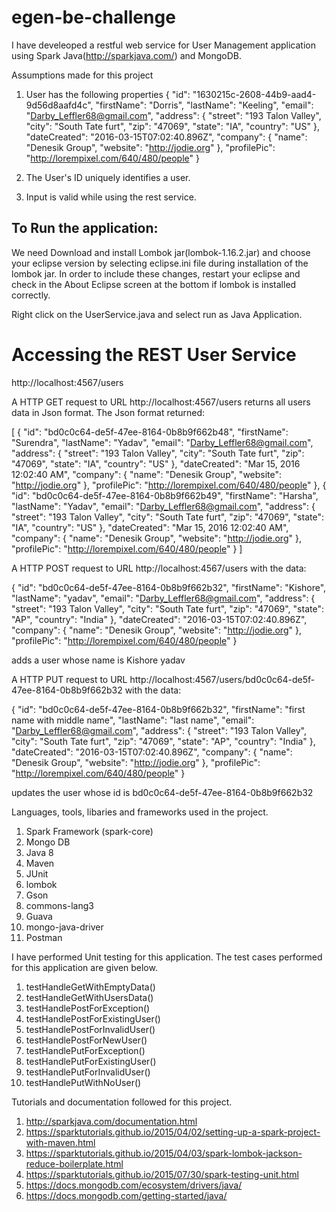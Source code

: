 # egen-be-challenge

I have develeoped a restful web service for User Management application using Spark Java(http://sparkjava.com/) and MongoDB.

Assumptions made for this project
1. User has the following properties
{
	"id": "1630215c-2608-44b9-aad4-9d56d8aafd4c",
	"firstName": "Dorris",
	"lastName": "Keeling",
	"email": "Darby_Leffler68@gmail.com",
	"address": {
		"street": "193 Talon Valley",
		"city": "South Tate furt",
		"zip": "47069",
		"state": "IA",
		"country": "US"
	},
	"dateCreated": "2016-03-15T07:02:40.896Z",
	"company": {
		"name": "Denesik Group",
		"website": "http://jodie.org"
	},
	"profilePic": "http://lorempixel.com/640/480/people"
}

2. The User's ID uniquely identifies a user.

3. Input is valid while using the rest service.

To Run the application:
-------------------------

We need Download and install Lombok jar(lombok-1.16.2.jar) and choose your eclipse version by selecting eclipse.ini file during installation of the lombok jar. In order to include these changes, restart your eclipse and check in the About Eclipse screen at the bottom if lombok is installed correctly.

Right click on the UserService.java and select run as Java Application.


Accessing the REST User Service
=================================

http://localhost:4567/users
 

A HTTP GET request to URL http://localhost:4567/users
returns all users data in Json format. The Json format returned:

[
  {
    "id": "bd0c0c64-de5f-47ee-8164-0b8b9f662b48",
    "firstName": "Surendra",
    "lastName": "Yadav",
    "email": "Darby_Leffler68@gmail.com",
    "address": {
      "street": "193 Talon Valley",
      "city": "South Tate furt",
      "zip": "47069",
      "state": "IA",
      "country": "US"
    },
    "dateCreated": "Mar 15, 2016 12:02:40 AM",
    "company": {
      "name": "Denesik Group",
      "website": "http://jodie.org"
    },
    "profilePic": "http://lorempixel.com/640/480/people"
  },
  {
    "id": "bd0c0c64-de5f-47ee-8164-0b8b9f662b49",
    "firstName": "Harsha",
    "lastName": "Yadav",
    "email": "Darby_Leffler68@gmail.com",
    "address": {
      "street": "193 Talon Valley",
      "city": "South Tate furt",
      "zip": "47069",
      "state": "IA",
      "country": "US"
    },
    "dateCreated": "Mar 15, 2016 12:02:40 AM",
    "company": {
      "name": "Denesik Group",
      "website": "http://jodie.org"
    },
    "profilePic": "http://lorempixel.com/640/480/people"
  }
]

A HTTP POST request to URL http://localhost:4567/users
with the data:

{
	"id": "bd0c0c64-de5f-47ee-8164-0b8b9f662b32",
	"firstName": "Kishore",
	"lastName": "yadav",
	"email": "Darby_Leffler68@gmail.com",
	"address": {
		"street": "193 Talon Valley",
		"city": "South Tate furt",
		"zip": "47069",
		"state": "AP",
		"country": "India"
	},
	"dateCreated": "2016-03-15T07:02:40.896Z",
	"company": {
		"name": "Denesik Group",
		"website": "http://jodie.org"
	},
	"profilePic": "http://lorempixel.com/640/480/people"
}

adds a user whose name is Kishore yadav 


A HTTP PUT request to URL http://localhost:4567/users/bd0c0c64-de5f-47ee-8164-0b8b9f662b32
with the data:

{
	"id": "bd0c0c64-de5f-47ee-8164-0b8b9f662b32",
	"firstName": "first name with middle name",
	"lastName": "last name",
	"email": "Darby_Leffler68@gmail.com",
	"address": {
		"street": "193 Talon Valley",
		"city": "South Tate furt",
		"zip": "47069",
		"state": "AP",
		"country": "India"
	},
	"dateCreated": "2016-03-15T07:02:40.896Z",
	"company": {
		"name": "Denesik Group",
		"website": "http://jodie.org"
	},
	"profilePic": "http://lorempixel.com/640/480/people"
}

updates the user whose id is bd0c0c64-de5f-47ee-8164-0b8b9f662b32

Languages, tools, libaries and frameworks used in the project.

1. Spark Framework (spark-core)
2. Mongo DB
3. Java 8
4. Maven
5. JUnit
6. lombok
7. Gson
8. commons-lang3
9. Guava
10. mongo-java-driver
11. Postman

I have performed Unit testing for this application. The test cases performed for this application are given below.
1. testHandleGetWithEmptyData()
2. testHandleGetWithUsersData()
3. testHandlePostForException()
4. testHandlePostForExistingUser()
5. testHandlePostForInvalidUser()
6. testHandlePostForNewUser()
7. testHandlePutForException()
8. testHandlePutForExistingUser()
9. testHandlePutForInvalidUser()
10. testHandlePutWithNoUser()

Tutorials and documentation followed for this project.
1. http://sparkjava.com/documentation.html
2. https://sparktutorials.github.io/2015/04/02/setting-up-a-spark-project-with-maven.html
3. https://sparktutorials.github.io/2015/04/03/spark-lombok-jackson-reduce-boilerplate.html
4. https://sparktutorials.github.io/2015/07/30/spark-testing-unit.html
5. https://docs.mongodb.com/ecosystem/drivers/java/
6. https://docs.mongodb.com/getting-started/java/


 









